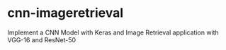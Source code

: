 # cnn-imageretrieval
Implement a CNN Model with Keras and Image Retrieval application with VGG-16 and ResNet-50
